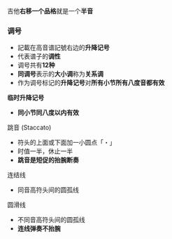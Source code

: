 
吉他**右移一个品格**就是一个**半音**  
 

### 调号
- 記載在高音谱記號右边的**升降记号**  
- 代表谱子的**调性**  
- 调号共有**12种**  
- **同调号**表示的**大小调**称为**关系调**  
- 作为调号标记的**升降记号**对**所有小节所有八度音都有效**  


**临时升降记号**  
- **同小节同八度以内有效**  
  
跳音 (Staccato)  
- 符头的上面或下面加一小圆点「・」  
- 时值一半，休止一半  
- **跳音是短促的抬腕断奏**  

连结线  
- 同音高符头间的圆孤线  

圆滑线  
- 不同音高符头间的圆孤线  
- **连线弹奏不抬腕**
